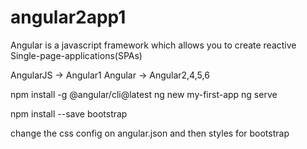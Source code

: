 # angular2app1

Angular is a javascript framework which allows you to create reactive Single-page-applications(SPAs)

AngularJS -> Angular1
Angular -> Angular2,4,5,6

npm install -g @angular/cli@latest
ng new my-first-app
ng serve

npm install --save bootstrap

change the css config on angular.json and then styles for bootstrap